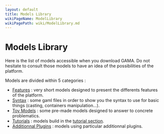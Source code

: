 ```yaml
---
layout: default
title: Models Library
wikiPageName: ModelLibrary
wikiPagePath: wiki/ModelLibrary.md
---
```


# Models Library

Here is the list of models accessible when you download GAMA. Do not hesitate to consult those models to have an idea of the possibilities of the platform.

Models are divided within 5 categories :

* [Features](references#Features) : very short models designed to present the differents features of the platform.
* [Syntax](references#Syntax) : some gaml files in order to show you the syntax to use for basic things (casting, containers manipulation...).
* [Toy Models](references#ToyModels) : some pre-made models designed to answer to concrete problematics.
* [Tutorials](tutorials) : models build in the [tutorial section](tutorials#ThematicTutorials).
* [Additionnal Plugins](references#AdditionnalPlugins) : models using particular additionnal plugins.
